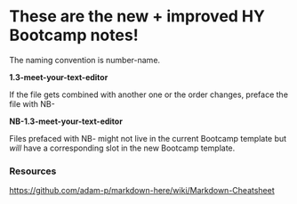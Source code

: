 These are the new + improved HY Bootcamp notes!
======

The naming convention is number-name. 

  **1.3-meet-your-text-editor**

If the file gets combined with another one or the order changes, preface the file with NB-

  **NB-1.3-meet-your-text-editor**

Files prefaced with NB- might not live in the current Bootcamp template but _will_ have a corresponding slot in the new Bootcamp template.


### Resources
https://github.com/adam-p/markdown-here/wiki/Markdown-Cheatsheet
